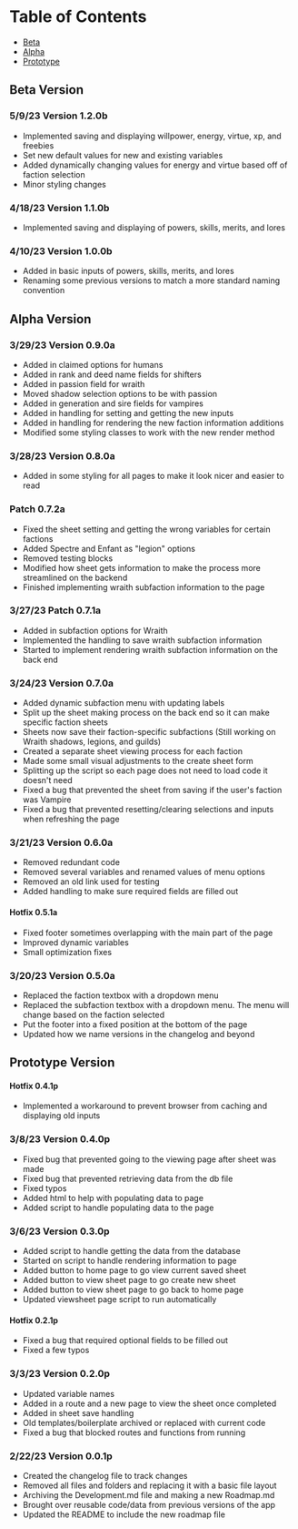 # Table of Contents
- [Beta](#Beta)
- [Alpha](#Alpha)
- [Prototype](#Prototype)

## Beta Version
### 5/9/23 Version 1.2.0b
- Implemented saving and displaying willpower, energy, virtue, xp, and freebies
- Set new default values for new and existing variables
- Added dynamically changing values for energy and virtue based off of faction selection
- Minor styling changes
### 4/18/23 Version 1.1.0b
- Implemented saving and displaying of powers, skills, merits, and lores
### 4/10/23 Version 1.0.0b
- Added in basic inputs of powers, skills, merits, and lores
- Renaming some previous versions to match a more standard naming convention

## Alpha Version
### 3/29/23 Version 0.9.0a
- Added in claimed options for humans
- Added in rank and deed name fields for shifters
- Added in passion field for wraith
- Moved shadow selection options to be with passion
- Added in generation and sire fields for vampires
- Added in handling for setting and getting the new inputs
- Added in handling for rendering the new faction information additions
- Modified some styling classes to work with the new render method
### 3/28/23 Version 0.8.0a
- Added in some styling for all pages to make it look nicer and easier to read
### Patch 0.7.2a
- Fixed the sheet setting and getting the wrong variables for certain factions
- Added Spectre and Enfant as "legion" options
- Removed testing blocks
- Modified how sheet gets information to make the process more streamlined on the backend
- Finished implementing wraith subfaction information to the page
### 3/27/23 Patch 0.7.1a
- Added in subfaction options for Wraith
- Implemented the handling to save wraith subfaction information
- Started to implement rendering wraith subfaction information on the back end
### 3/24/23 Version 0.7.0a
- Added dynamic subfaction menu with updating labels
- Split up the sheet making process on the back end so it can make specific faction sheets
- Sheets now save their faction-specific subfactions (Still working on Wraith shadows, legions, and guilds)
- Created a separate sheet viewing process for each faction
- Made some small visual adjustments to the create sheet form
- Splitting up the script so each page does not need to load code it doesn't need
- Fixed a bug that prevented the sheet from saving if the user's faction was Vampire
- Fixed a bug that prevented resetting/clearing selections and inputs when refreshing the page
### 3/21/23 Version 0.6.0a
- Removed redundant code
- Removed several variables and renamed values of menu options
- Removed an old link used for testing
- Added handling to make sure required fields are filled out
#### Hotfix 0.5.1a
- Fixed footer sometimes overlapping with the main part of the page
- Improved dynamic variables
- Small optimization fixes
### 3/20/23 Version 0.5.0a
- Replaced the faction textbox with a dropdown menu
- Replaced the subfaction textbox with a dropdown menu. The menu will change based on the faction selected
- Put the footer into a fixed position at the bottom of the page
- Updated how we name versions in the changelog and beyond
## Prototype Version
#### Hotfix 0.4.1p
- Implemented a workaround to prevent browser from caching and displaying old inputs
### 3/8/23 Version 0.4.0p
- Fixed bug that prevented going to the viewing page after sheet was made
- Fixed bug that prevented retrieving data from the db file
- Fixed typos
- Added html to help with populating data to page
- Added script to handle populating data to the page
### 3/6/23 Version 0.3.0p
- Added script to handle getting the data from the database
- Started on script to handle rendering information to page
- Added button to home page to go view current saved sheet
- Added button to view sheet page to go create new sheet
- Added button to view sheet page to go back to home page
- Updated viewsheet page script to run automatically
#### Hotfix 0.2.1p
- Fixed a bug that required optional fields to be filled out
- Fixed a few typos
### 3/3/23 Version 0.2.0p
- Updated variable names
- Added in a route and a new page to view the sheet once completed
- Added in sheet save handling
- Old templates/boilerplate archived or replaced with current code
- Fixed a bug that blocked routes and functions from running
### 2/22/23 Version 0.0.1p
- Created the changelog file to track changes
- Removed all files and folders and replacing it with a basic file layout
- Archiving the Development.md file and making a new Roadmap.md
- Brought over reusable code/data from previous versions of the app
- Updated the README to include the new roadmap file